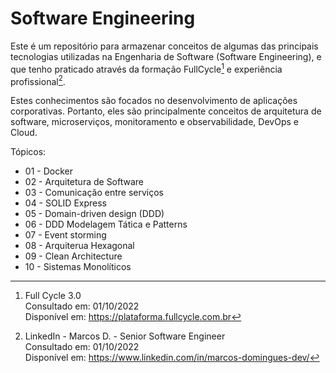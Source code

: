# Software Engineering

Este é um repositório para armazenar conceitos de algumas das principais tecnologias utilizadas na Engenharia de Software (Software Engineering), e que tenho praticado através da formação FullCycle[^1] e experiência profissional[^2].

[^1]: Full Cycle 3.0<br>
  Consultado em: 01/10/2022<br>
  Disponível em: https://plataforma.fullcycle.com.br

[^2]: LinkedIn - Marcos D. - Senior Software Engineer<br>
  Consultado em: 01/10/2022<br>
  Disponível em: https://www.linkedin.com/in/marcos-domingues-dev/


Estes conhecimentos são focados no desenvolvimento de aplicações corporativas. Portanto, eles são principalmente conceitos de arquitetura de software, microserviços, monitoramento e observabilidade, DevOps e Cloud.

Tópicos:
- 01 - Docker
- 02 - Arquitetura de Software
- 03 - Comunicação entre serviços
- 04 - SOLID Express
- 05 - Domain-driven design (DDD)
- 06 - DDD Modelagem Tática e Patterns
- 07 - Event storming
- 08 - Arquiterua Hexagonal
- 09 - Clean Architecture
- 10 - Sistemas Monolíticos
